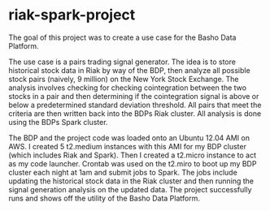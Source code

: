 # riak-spark-project

The goal of this project was to create a use case for the Basho Data Platform.  

The use case is a pairs trading signal generator.  The idea is to store historical stock data in Riak by way of the
BDP, then analyze all possible stock pairs (naively, 9 million) on the New York Stock Exchange.  The analysis involves checking for
checking cointegration between the two stocks in a pair and then determining if the cointegration signal is above 
or below a predetermined standard deviation threshold.  All pairs that meet the criteria are then written back into
the BDPs Riak cluster.  All analysis is done using the BDPs Spark cluster.

The BDP and the project code was loaded onto an Ubuntu 12.04 AMI on AWS.  I created 5 t2.medium instances with this AMI
for my BDP cluster (which includes Riak and Spark).  Then I created a t2.micro instance to act as my code launcher. 
Crontab was used on the t2.miro to boot up my BDP cluster each night at 1am and submit jobs to Spark.  The jobs 
include updating the historical stock data in the Riak cluster and then running the signal generation analysis on the
updated data.  The project successfully runs and shows off the utility of the Basho Data Platform.
